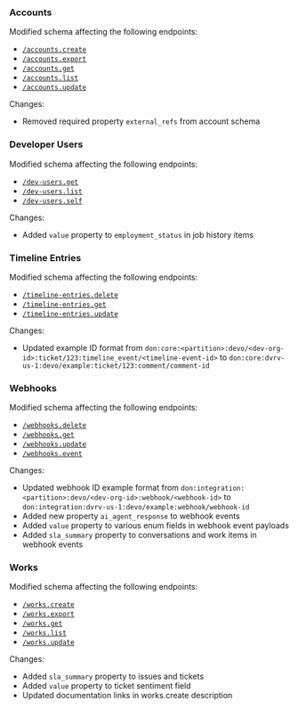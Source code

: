 ### Accounts
Modified schema affecting the following endpoints:
- [`/accounts.create`](/public/api-reference/accounts/create)
- [`/accounts.export`](/public/api-reference/accounts/export-post)
- [`/accounts.get`](/public/api-reference/accounts/get-post)
- [`/accounts.list`](/public/api-reference/accounts/list-post)
- [`/accounts.update`](/public/api-reference/accounts/update)

Changes:
- Removed required property `external_refs` from account schema

### Developer Users 
Modified schema affecting the following endpoints:
- [`/dev-users.get`](/public/api-reference/dev-users/get-post)
- [`/dev-users.list`](/public/api-reference/dev-users/list-post)
- [`/dev-users.self`](/public/api-reference/dev-users/self-post)

Changes:
- Added `value` property to `employment_status` in job history items

### Timeline Entries
Modified schema affecting the following endpoints:
- [`/timeline-entries.delete`](/public/api-reference/timeline-entries/delete)
- [`/timeline-entries.get`](/public/api-reference/timeline-entries/get-post)
- [`/timeline-entries.update`](/public/api-reference/timeline-entries/update)

Changes:
- Updated example ID format from `don:core:<partition>:devo/<dev-org-id>:ticket/123:timeline_event/<timeline-event-id>` to `don:core:dvrv-us-1:devo/example:ticket/123:comment/comment-id`

### Webhooks
Modified schema affecting the following endpoints:
- [`/webhooks.delete`](/public/api-reference/webhooks/delete)
- [`/webhooks.get`](/public/api-reference/webhooks/get-post)
- [`/webhooks.update`](/public/api-reference/webhooks/update)
- [`/webhooks.event`](/public/api-reference/webhooks/event)

Changes:
- Updated webhook ID example format from `don:integration:<partition>:devo/<dev-org-id>:webhook/<webhook-id>` to `don:integration:dvrv-us-1:devo/example:webhook/webhook-id`
- Added new property `ai_agent_response` to webhook events
- Added `value` property to various enum fields in webhook event payloads
- Added `sla_summary` property to conversations and work items in webhook events

### Works
Modified schema affecting the following endpoints:
- [`/works.create`](/public/api-reference/works/create)
- [`/works.export`](/public/api-reference/works/export-post)
- [`/works.get`](/public/api-reference/works/get-post)
- [`/works.list`](/public/api-reference/works/list-post)
- [`/works.update`](/public/api-reference/works/update)

Changes:
- Added `sla_summary` property to issues and tickets
- Added `value` property to ticket sentiment field
- Updated documentation links in works.create description